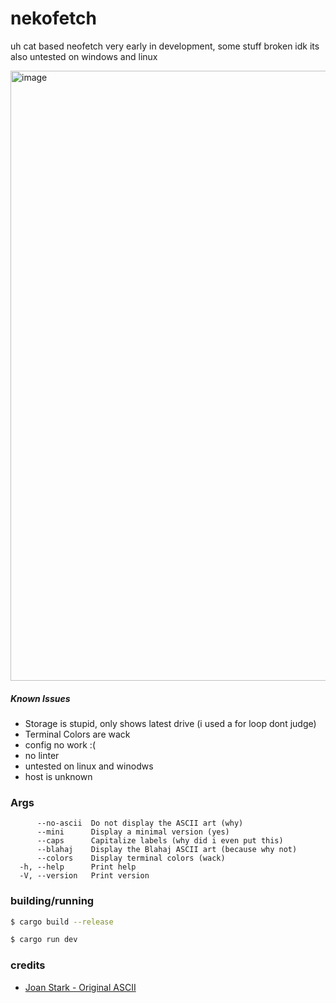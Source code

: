 # nekofetch

uh cat based neofetch very early in development, some stuff broken idk its also untested on windows and linux

<img width="976" alt="image" src="https://github.com/user-attachments/assets/9569b9b8-d849-4846-8825-518f8bc17a2f">


##### Known Issues
- Storage is stupid, only shows latest drive (i used a for loop dont judge)
- Terminal Colors are wack
- config no work :(
- no linter
- untested on linux and winodws 
- host is unknown

### Args
```
      --no-ascii  Do not display the ASCII art (why)
      --mini      Display a minimal version (yes)
      --caps      Capitalize labels (why did i even put this)
      --blahaj    Display the Blahaj ASCII art (because why not)
      --colors    Display terminal colors (wack)
  -h, --help      Print help
  -V, --version   Print version 
```

### building/running
```bash
$ cargo build --release
```
```bash
$ cargo run dev
```

### credits
- [Joan Stark - Original ASCII](https://en.wikipedia.org/wiki/Joan_Stark)
